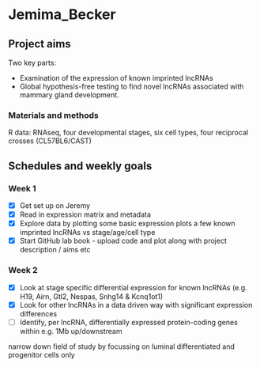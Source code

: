 # Jemima_Becker

## Project aims
Two key parts:
- Examination of the expression of known imprinted lncRNAs
- Global hypothesis-free testing to find novel lncRNAs associated with mammary gland development.

### Materials and methods
R
data: RNAseq, four developmental stages, six cell types, four reciprocal crosses (CL57BL6/CAST)

## Schedules and weekly goals

### Week 1
- [x] Get set up on Jeremy
- [x] Read in expression matrix and metadata
- [x] Explore data by plotting some basic expression plots a few known imprinted lncRNAs vs stage/age/cell type
- [x] Start GitHub lab book - upload code and plot along with project description / aims etc

### Week 2
- [x] Look at stage specific differential expression for known lncRNAs (e.g. H19, Airn, Gtl2, Nespas, Snhg14 & Kcnq1ot1)
- [x] Look for other lncRNAs in a data driven way with significant expression differences
- [ ] Identify, per lncRNA, differentially expressed protein-coding genes within e.g. 1Mb up/downstream

narrow down field of study by focussing on luminal differentiated and progenitor cells only
